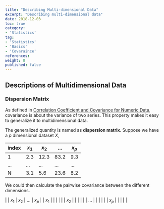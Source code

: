 ```yaml
---
title: "Describing Multi-dimensional Data"
excerpt: "Describing multi-dimensional data"
date: 2018-12-03
toc: true
category:
- 'Statistics'
tag:
- 'Statistics'
- 'Basics'
- 'Covaraince'
references:
weight: 8
published: false
---
```



## Descriptions of Multidimensional Data

### Dispersion Matrix

As defined in [Correlation Coefficient and Covariance for Numeric Data](../correlation-coefficient), covariance is about the variance of two series. This property makes it easy to generalize it to multidimensional data.

The generalized quantity is named as **dispersion matrix**. Suppose we have a $p$ dimensional dataset $X$,

| index | $x_1$ |  $x_2$ | ... | $x_p$ |
|--|--|--|--|--|
| 1 |  2.3 | 12.3 | 83.2 | 9.3 |
| ... |  ... | ... | ... | ... |
| N |  3.1 | 5.6 | 23.6 | 8.2 |

We could then calculate the pairwise covariance between the different dimensions.

| | $x_1$ |  $x_2$ | ... | $x_p$ |
| $x_1$ |   |  |  | |
| $x_2$ | | | | |
| ... | | | | |
| $x_p$ | | | | |
